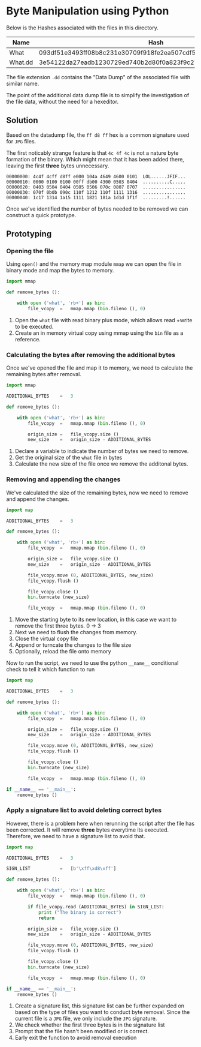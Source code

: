 # Byte Manipulation using Python

Below is the Hashes associated with the files in this directory.

| Name | Hash |
|------|------|
|What     | 093df51e3493ff08b8c231e30709f918fe2ea507cdf5f13ebe1a8646e1486e2b |
|What.dd  | 3e54122da27eadb1230729ed740b2d80f0a823f9c277066592cdab6ad2e1f4fc |

The file extension `.dd` contains the "Data Dump" of the associated file with similar name.

The point of the additional data dump file is to simplify the investigation of the file data, without the need for a hexeditor.

## Solution

Based on the datadump file, the `ff d8 ff` hex is a common signature used for `JPG` files.

The first noticably strange feature is that `4c 4f 4c` is not a nature byte formation of the binary. Which might mean that it has been added there, leaving the first **three** bytes unnecessary.

```
00000000: 4c4f 4cff d8ff e000 104a 4649 4600 0101  LOL......JFIF...
00000010: 0000 0100 0100 00ff db00 4300 0503 0404  ..........C.....
00000020: 0403 0504 0404 0505 0506 070c 0807 0707  ................
00000030: 070f 0b0b 090c 110f 1212 110f 1111 1316  ................
00000040: 1c17 1314 1a15 1111 1821 181a 1d1d 1f1f  .........!......
```
Once we've identified the number of bytes needed to be removed we can construct a quick prototype.

## Prototyping

### Opening the file

Using `open()` and the memory map module `mmap` we can open the file in binary mode and map the bytes to memory.

```python
import mmap

def remove_bytes ():

    with open ('what', 'rb+') as bin:
        file_vcopy  =   mmap.mmap (bin.fileno (), 0)
```

1. Open the `what` file with read binary plus mode, which allows read +write to be executed.
2. Create an in memory virtual copy using mmap using the `bin` file as a reference.

### Calculating the bytes after removing the additional bytes

Once we've opened the file and map it to memory, we need to calculate the remaining bytes after removal.

```python
import mmap

ADDITIONAL_BYTES    =   3

def remove_bytes ():

    with open ('what', 'rb+') as bin:
        file_vcopy  =   mmap.mmap (bin.fileno (), 0)

        origin_size =   file_vcopy.size ()
        new_size    =   origin_size - ADDITIONAL_BYTES
```

1. Declare a variable to indicate the number of bytes we need to remove.
2. Get the original size of the `what` file in bytes
3. Calculate the new size of the file once we remove the additonal bytes.

### Removing and appending the changes

We've calculated the size of the remaining bytes, now we need to remove and append the changes.

```python
import map

ADDITIONAL_BYTES    =   3

def remove_bytes ():

    with open ('what', 'rb+') as bin:
        file_vcopy  =   mmap.mmap (bin.fileno (), 0)

        origin_size =   file_vcopy.size ()
        new_size    =   origin_size - ADDITIONAL_BYTES

        file_vcopy.move (0, ADDITIONAL_BYTES, new_size)
        file_vcopy.flush ()

        file_vcopy.close ()
        bin.turncate (new_size)

        file_vcopy  =   mmap.mmap (bin.fileno (), 0)
```

1. Move the starting byte to its new location, in this case we want to remove the first three bytes. 0 -> 3
2. Next we need to flush the changes from memory.
3. Close the virtual copy file
4. Append or turncate the changes to the file size
5. Optionally, reload the file onto memory

Now to run the script, we need to use the python `__name__` conditional check to tell it which function to run

```python
import map

ADDITIONAL_BYTES    =   3

def remove_bytes ():

    with open ('what', 'rb+') as bin:
        file_vcopy  =   mmap.mmap (bin.fileno (), 0)

        origin_size =   file_vcopy.size ()
        new_size    =   origin_size - ADDITIONAL_BYTES

        file_vcopy.move (0, ADDITIONAL_BYTES, new_size)
        file_vcopy.flush ()

        file_vcopy.close ()
        bin.turncate (new_size)

        file_vcopy  =   mmap.mmap (bin.fileno (), 0)

if __name__ == '__main__':
    remove_bytes ()
```

### Apply a signature list to avoid deleting correct bytes

However, there is a problem here when rerunning the script after the file has been corrected. It will remove **three** bytes everytime its executed. Therefore, we need to have a signature list to avoid that.


```python
import map

ADDITIONAL_BYTES    =   3

SIGN_LIST           =   [b'\xff\xd8\xff']

def remove_bytes ():

    with open ('what', 'rb+') as bin:
        file_vcopy  =   mmap.mmap (bin.fileno (), 0)

        if file_vcopy.read (ADDITIONAL_BYTES) in SIGN_LIST:
            print ("The binary is correct")
            return

        origin_size =   file_vcopy.size ()
        new_size    =   origin_size - ADDITIONAL_BYTES

        file_vcopy.move (0, ADDITIONAL_BYTES, new_size)
        file_vcopy.flush ()

        file_vcopy.close ()
        bin.turncate (new_size)

        file_vcopy  =   mmap.mmap (bin.fileno (), 0)

if __name__ == '__main__':
    remove_bytes ()
```

1. Create a signature list, this signature list can be further expanded on based on the type of files you want to conduct byte removal. Since the current file is a `JPG` file, we only include the `JPG` signature.
2. We check whether the first three bytes is in the signature list
3. Prompt that the file hasn't been modified or is correct.
4. Early exit the function to avoid removal execution

